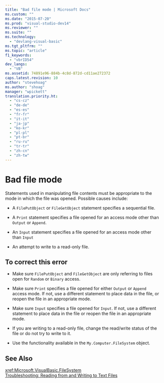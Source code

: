 ```yaml
---
title: "Bad file mode | Microsoft Docs"
ms.custom: ""
ms.date: "2015-07-20"
ms.prod: "visual-studio-dev14"
ms.reviewer: ""
ms.suite: ""
ms.technology: 
  - "devlang-visual-basic"
ms.tgt_pltfrm: ""
ms.topic: "article"
f1_keywords: 
  - "vbrID54"
dev_langs: 
  - "VB"
ms.assetid: 74891e96-884b-4c8d-872d-cd11ae272372
caps.latest.revision: 10
author: "stevehoag"
ms.author: "shoag"
manager: "wpickett"
translation.priority.ht: 
  - "cs-cz"
  - "de-de"
  - "es-es"
  - "fr-fr"
  - "it-it"
  - "ja-jp"
  - "ko-kr"
  - "pl-pl"
  - "pt-br"
  - "ru-ru"
  - "tr-tr"
  - "zh-cn"
  - "zh-tw"
---
```

# Bad file mode
Statements used in manipulating file contents must be appropriate to the mode in which the file was opened. Possible causes include:  
  
-   A `FilePutObject` or `FileGetObject` statement specifies a sequential file.  
  
-   A `Print` statement specifies a file opened for an access mode other than `Output` or `Append`.  
  
-   An `Input` statement specifies a file opened for an access mode other than `Input`  
  
-   An attempt to write to a read-only file.  
  
## To correct this error  
  
-   Make sure `FilePutObject` and `FileGetObject` are only referring to files open for `Random` or `Binary` access.  
  
-   Make sure `Print` specifies a file opened for either `Output` or `Append` access mode. If not, use a different statement to place data in the file, or reopen the file in an appropriate mode.  
  
-   Make sure `Input` specifies a file opened for `Input`. If not, use a different statement to place data in the file or reopen the file in an appropriate mode.  
  
-   If you are writing to a read-only file, change the read/write status of the file or do not try to write to it.  
  
-   Use the functionality available in the `My.Computer.FileSystem` object.  
  
## See Also  
 <xref:Microsoft.VisualBasic.FileSystem>   
 [Troubleshooting: Reading from and Writing to Text Files](../../../visual-basic/developing-apps/programming/drives-directories-files/troubleshooting-reading-from-and-writing-to-text-files.md)